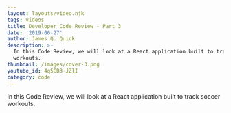```yaml
---
layout: layouts/video.njk
tags: videos
title: Developer Code Review - Part 3
date: '2019-06-27'
author: James Q. Quick
description: >-
  In this Code Review, we will look at a React application built to track soccer
  workouts.
thumbnail: /images/cover-3.png
youtube_id: 4q5GB3-JZlI
category: code
---
```

In this Code Review, we will look at a React application built to track soccer workouts.
